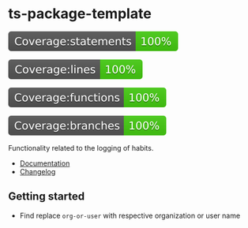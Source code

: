 # ts-package-template

![alt text](./coverage/badge-statements.svg)

![alt text](./coverage/badge-lines.svg)

![alt text](./coverage/badge-functions.svg)

![alt text](./coverage/badge-branches.svg)

Functionality related to the logging of habits.

- [Documentation](./docs/modules.md)
- [Changelog](./CHANGELOG.md)

## Getting started

- Find replace `org-or-user` with respective organization or user name